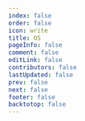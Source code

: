 ```yaml
---
index: false
order: false
icon: write
title: OS
pageInfo: false
comment: false
editLink: false
contributors: false
lastUpdated: false
prev: false
next: false
footer: false
backtotop: false
---
```


